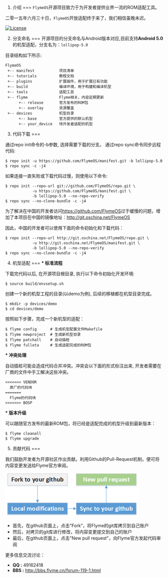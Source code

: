 1. 介绍
===
`FlymeOS`开源项目致力于为开发者提供业界一流的ROM适配工具。

二零一五年六月三十日，`FlymeOS`开放适配终于来了，我们相信虽晚未迟。

[![License](https://img.shields.io/badge/License-Apache%20V2.0-blue.svg)](LICENSE)


2. 分支命名
===
开源项目的分支命名与Android版本对应,目前支持**Android 5.0**的机型适配，分支名为：`lollipop-5.0`

目录结构如下所示: 

    FlymeOS
     +-- manifest           项目清单
     +-- tutorials          教程文档
     +-- plugins            扩展插件，用于扩展已有功能
     +-- build              编译环境，用于构建和编译机型
     +-- tools              适配工具
     +-- flyme              Flyme相关，内容定期更新
          +-- release       官方发布的ROM包
          +-- overlay       资源覆盖
     +-- devices            机型目录
          +-- base          官方提供的默认机型
          +-- your_device   待开发者适配的机型


3. 代码下载
===

通过repo init命令的-b参数, 选择需要下载的分支。
通过repo sync命令同步远程代码: 

    $ repo init -u https://github.com/FlymeOS/manifest.git -b lollipop-5.0
    $ repo sync -c -j4

如果连接一直失败或下载代码过慢，则使用以下命令:

    $ repo init --repo-url git://github.com/FlymeOS/repo.git \
                -u https://github.com/FlymeOS/manifest.git \
                -b lollipop-5.0 --no-repo-verify
    $ repo sync --no-clone-bundle -c -j4

为了解决在中国的开发者访问<https://github.com/FlymeOS>过于缓慢的问题，增加了本项目在中国的镜像地址：<http://git.oschina.net/FlymeOS>

因此，中国的开发者可以使用下面的命令初始化和下载代码：

    $ repo init --repo-url http://git.oschina.net/FlymeOS/repo.git \
                -u http://git.oschina.net/FlymeOS/manifest.git \
                -b lollipop-5.0 --no-repo-verify
    $ repo sync --no-clone-bundle -c -j4


4. 机型适配
===
<b>* 标准流程</b>

下载完代码以后, 在开源项目根目录, 执行以下命令初始化开发环境: 

    $ source build/envsetup.sh

创建一个新的机型工程的目录(以demo为例), 后续的移植都在机型目录完成。

    $ mkdir -p devices/demo
    $ cd devices/demo

按照如下步骤，完成一个新机型的适配：

    $ flyme config      # 生成机型配置文件Makefile
    $ flyme newproject  # 生成新机型目录
    $ flyme patchall    # 自动插桩
    $ flyme fullota     # 生成适配完成的ROM包


<b>* 冲突处理</b>

自动插桩可能会造成代码合并冲突。冲突会以下面的形式标注出来, 开发者需要在厂商的文件中手工解决这些冲突。

    <<<<<<< VENDOR
      原厂的代码块
    =======
      Flyme的代码块
    >>>>>>> BOSP


<b>* 版本升级</b>

可以跟随官方发布的最新ROM包，将已经是适配完成的机型升级到最新版本：

    $ flyme cleanall
    $ flyme upgrade


5. 贡献代码
===

我们鼓励开发者为开源社区作出贡献。利用Github的Pull-Request机制，便可将内容变更发送给Flyme官方审阅。

![image](github-pull-request.png)

- 首先，在github页面上，点击“Fork”，将Flyme的git库拷贝到自己账户
- 然后，对拷贝的git库进行修改，将内容变更提交到自己的账户
- 最后，在github页面上，点击"New pull request"，向Flyme官方发起代码审阅

更多信息交流讨论：

- **QQ  :**  49162418
- **BBS :**  <http://bbs.flyme.cn/forum-119-1.html>
